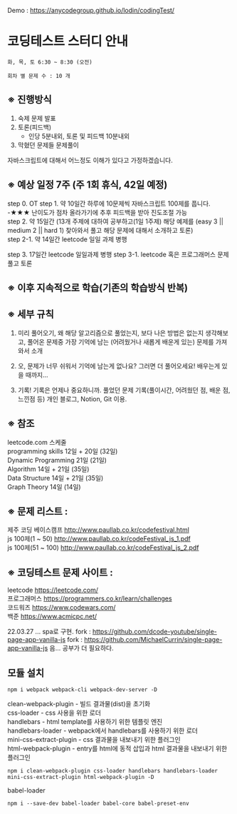 Demo : https://anycodegroup.github.io/lodin/codingTest/

# 코딩테스트 스터디 안내

    화, 목, 토 6:30 ~ 8:30 (오전)

    회차 별 문제 수 : 10 개

## ※ 진행방식

1. 숙제 문제 발표
2. 토론(피드백)
   - 인당 5분내외, 토론 및 피드백 10분내외
3. 막혔던 문제들 문제풀이

자바스크립트에 대해서 어느정도 이해가 있다고 가정하겠습니다.

## ※ 예상 일정 7주 (주 1회 휴식, 42일 예정)

step 0. OT
step 1. 약 10일간 하루에 10문제씩 자바스크립트 100제를 풉니다.  
 -★★★ 난이도가 점차 올라가기에 추후 피드백을 받아 진도조절 가능  
step 2. 약 15일간 (13개 주제에 대하여 공부하고(1일 1주제) 해당 예제를 (easy 3 || medium 2 || hard 1) 찾아와서 풀고 해당 문제에 대해서 소개하고 토론)  
step 2-1. 약 14일간 leetcode 일일 과제 병행

step 3. 17일간 leetcode 일일과제 병행
step 3-1. leetcode 혹은 프로그래머스 문제풀고 토론

## ※ 이후 지속적으로 학습(기존의 학습방식 반복)

## ※ 세부 규칙

1. 미리 풀어오기, 왜 해당 알고리즘으로 풀었는지, 보다 나은 방법은 없는지 생각해보고, 풀어온 문제중 가장 기억에 남는 (어려웠거나 새롭게 배운게 있는) 문제를 가져와서 소개

2. 오, 문제가 너무 쉬워서 기억에 남는게 없나요? 그러면 더 풀어오세요! 배우는게 있을 때까지...

3. 기록!
   기록은 언제나 중요하니까. 풀었던 문제 기록(풀이시간, 어려웠던 점, 배운 점, 느낀점 등) 개인 블로그, Notion, Git 이용.

## ※ 참조

leetcode.com 스케줄  
programming skills 12일 + 20일 (32일)  
Dynamic Programming 21일 (21일)  
Algorithm 14일 + 21일 (35일)  
Data Structure 14일 + 21일 (35일)  
Graph Theory 14일 (14일)

## ※ 문제 리스트 :

제주 코딩 베이스캠프 http://www.paullab.co.kr/codefestival.html  
js 100제(1 ~ 50) http://www.paullab.co.kr/codeFestival_js_1.pdf  
js 100제(51 ~ 100) http://www.paullab.co.kr/codeFestival_js_2.pdf

## ※ 코딩테스트 문제 사이트 :

leetcode https://leetcode.com/  
프로그래머스 https://programmers.co.kr/learn/challenges  
코드워즈 https://www.codewars.com/  
백준 https://www.acmicpc.net/

22.03.27 ... spa로 구현.
fork : https://github.com/dcode-youtube/single-page-app-vanilla-js
fork : https://github.com/MichaelCurrin/single-page-app-vanilla-js
음... 공부가 더 필요하다.

## 모듈 설치

    npm i webpack webpack-cli webpack-dev-server -D

clean-webpack-plugin - 빌드 결과물(dist)을 초기화  
css-loader - css 사용을 위한 로더  
handlebars - html template를 사용하기 위한 템플릿 엔진  
handlebars-loader - webpack에서 handlebars를 사용하기 위한 로더  
mini-css-extract-plugin - css 결과물을 내보내기 위한 플러그인  
html-webpack-plugin - entry를 html에 동적 삽입과 html 결과물을 내보내기 위한 플러그인

    npm i clean-webpack-plugin css-loader handlebars handlebars-loader mini-css-extract-plugin html-webpack-plugin -D

babel-loader

    npm i --save-dev babel-loader babel-core babel-preset-env
